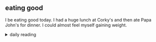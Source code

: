 ## eating good

I be eating good today. I had a huge lunch at Corky's and then ate Papa John's for dinner. I could almost feel myself gaining weight.

<details markdown="1">
<summary>daily reading</summary>

| {{ page.date | date: "%B %-d, %Y" }} |
| :-------------: |
| [Gen. 3; Matt. 3; Ezra 3; Acts 3]({% link _Bible/Bible-year-2.md %}) |
| [WLC 70-78]({% link _wlc/wlc-month-1.md %}) |
| [The Athanasian Creed](https://threeforms.org/the-athanasian-creed/) |

</details>